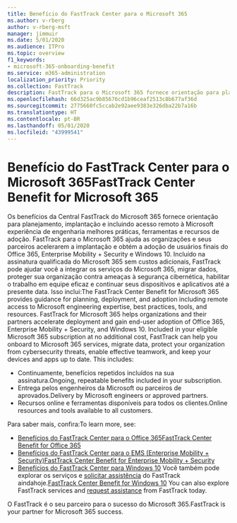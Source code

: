 ```yaml
---
title: Benefício do FastTrack Center para o Microsoft 365
ms.author: v-rberg
author: v-rberg-msft
manager: jimmuir
ms.date: 5/01/2020
ms.audience: ITPro
ms.topic: overview
f1_keywords:
- microsoft-365-onboarding-benefit
ms.service: m365-administration
localization_priority: Priority
ms.collection: FastTrack
description: FastTrack para o Microsoft 365 fornece orientação para planejamento, implantação e incluindo acesso remoto à Microsoft experiência de engenharia, melhores práticas, ferramentas e recursos de adoção. FastTrack para o Microsoft 365 ajuda as organizações e seus parceiros aceleram a implantação e obter a adoção de usuários finais do Office 365, Windows 10 e Enterprise Mobility + Security.
ms.openlocfilehash: 66d325ac9b85676cd1b96ceaf2513c8b677af36d
ms.sourcegitcommit: 2775660fc5ccab2e92aee9383e326dba22b7a16b
ms.translationtype: HT
ms.contentlocale: pt-BR
ms.lasthandoff: 05/01/2020
ms.locfileid: "43999541"
---
```

# <a name="fasttrack-center-benefit-for-microsoft-365"></a><span data-ttu-id="1ecbf-104">Benefício do FastTrack Center para o Microsoft 365</span><span class="sxs-lookup"><span data-stu-id="1ecbf-104">FastTrack Center Benefit for Microsoft 365</span></span>

<span data-ttu-id="1ecbf-p102">Os benefícios da Central FastTrack do Microsoft 365 fornece orientação para planejamento, implantação e incluindo acesso remoto à Microsoft experiência de engenharia melhores práticas, ferramentas e recursos de adoção. FastTrack para o Microsoft 365 ajuda as organizações e seus parceiros acelerarem a implantação e obtém a adoção de usuários finais do Office 365, Enterprise Mobility + Security e Windows 10. Incluído na assinatura qualificada do Microsoft 365 sem custos adicionais, FastTrack pode ajudar você a integrar os serviços do Microsoft 365, migrar dados, proteger sua organização contra ameaças à segurança cibernética, habilitar o trabalho em equipe eficaz e continuar seus dispositivos e aplicativos até a presente data. Isso inclui:</span><span class="sxs-lookup"><span data-stu-id="1ecbf-p102">The FastTrack Center Benefit for Microsoft 365 provides guidance for planning, deployment, and adoption including remote access to Microsoft engineering expertise, best practices, tools, and resources. FastTrack for Microsoft 365 helps organizations and their partners accelerate deployment and gain end-user adoption of Office 365, Enterprise Mobility + Security, and Windows 10. Included in your eligible Microsoft 365 subscription at no additional cost, FastTrack can help you onboard to Microsoft 365 services, migrate data, protect your organization from cybersecurity threats, enable effective teamwork, and keep your devices and apps up to date. This includes:</span></span>

- <span data-ttu-id="1ecbf-109">Continuamente, benefícios repetidos incluídos na sua assinatura.</span><span class="sxs-lookup"><span data-stu-id="1ecbf-109">Ongoing, repeatable benefits included in your subscription.</span></span>
- <span data-ttu-id="1ecbf-110">Entrega pelos engenheiros da Microsoft ou parceiros de aprovados.</span><span class="sxs-lookup"><span data-stu-id="1ecbf-110">Delivery by Microsoft engineers or approved partners.</span></span>
- <span data-ttu-id="1ecbf-111">Recursos online e ferramentas disponíveis para todos os clientes.</span><span class="sxs-lookup"><span data-stu-id="1ecbf-111">Online resources and tools available to all customers.</span></span>
  
<span data-ttu-id="1ecbf-112">Para saber mais, confira:</span><span class="sxs-lookup"><span data-stu-id="1ecbf-112">To learn more, see:</span></span>

- [<span data-ttu-id="1ecbf-113">Benefícios do FastTrack Center para o Office 365</span><span class="sxs-lookup"><span data-stu-id="1ecbf-113">FastTrack Center Benefit for Office 365</span></span>](O365-fasttrack-benefit-for-office-365.md) 
- [<span data-ttu-id="1ecbf-114">Benefícios do FastTrack Center para o EMS (Enterprise Mobility + Security)</span><span class="sxs-lookup"><span data-stu-id="1ecbf-114">FastTrack Center Benefit for Enterprise Mobility + Security</span></span>](EMS-fasttrack-benefit-for-EMS.md)
- <span data-ttu-id="1ecbf-115">[Benefícios do FastTrack Center para Windows 10](Win-10-fasttrack-benefit-for-Windows-10.md) Você também pode explorar os serviços e [solicitar assistência](https://go.microsoft.com/fwlink/p/?LinkId=2003903) do FastTrack aindahoje.</span><span class="sxs-lookup"><span data-stu-id="1ecbf-115">[FastTrack Center Benefit for Windows 10](Win-10-fasttrack-benefit-for-Windows-10.md) You can also explore FastTrack services and [request assistance](https://go.microsoft.com/fwlink/p/?LinkId=2003903) from FastTrack today.</span></span>

<span data-ttu-id="1ecbf-116">O FastTrack é o seu parceiro para o sucesso do Microsoft 365.</span><span class="sxs-lookup"><span data-stu-id="1ecbf-116">FastTrack is your partner for Microsoft 365 success.</span></span>
  